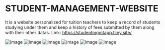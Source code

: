 # STUDENT-MANAGEMENT-WEBSITE
It is a website personalized for tuition teachers to keep  a record of students studying under them and keep a history of fees submitted by them along with their other datas.
Link: https://studentmgmtapp.tiiny.site/


![image](https://github.com/PAAKHI03/STUDENT-MANAGEMENT-WEBSITE/assets/162838705/4e7bc945-b95a-46ed-9ef3-42807643b744)
![image](https://github.com/PAAKHI03/STUDENT-MANAGEMENT-WEBSITE/assets/162838705/7108907c-7132-4ba1-bf3b-cdb29b98a264)
![image](https://github.com/PAAKHI03/STUDENT-MANAGEMENT-WEBSITE/assets/162838705/88b8fc29-fbd2-4e05-8fda-f8a6c0cd261b)
![image](https://github.com/PAAKHI03/STUDENT-MANAGEMENT-WEBSITE/assets/162838705/83e12026-9f12-437b-a735-1a1a2bf6ff93)
![image](https://github.com/PAAKHI03/STUDENT-MANAGEMENT-WEBSITE/assets/162838705/6003ee45-4040-466f-974b-36e1161c28ac)
![image](https://github.com/PAAKHI03/STUDENT-MANAGEMENT-WEBSITE/assets/162838705/b450da2d-afd9-43a6-b086-4bd63e3fdfca)
